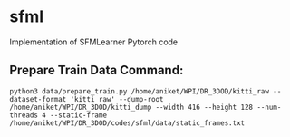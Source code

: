 # sfml
Implementation of SFMLearner Pytorch code

## Prepare Train Data Command:


```
python3 data/prepare_train.py /home/aniket/WPI/DR_3DOD/kitti_raw --dataset-format 'kitti_raw' --dump-root /home/aniket/WPI/DR_3DOD/kitti_dump --width 416 --height 128 --num-threads 4 --static-frame /home/aniket/WPI/DR_3DOD/codes/sfml/data/static_frames.txt
```